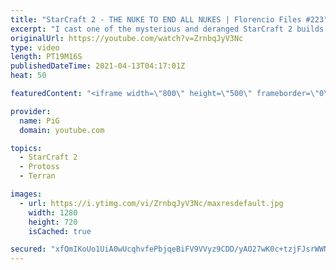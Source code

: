 ```yaml
---
title: "StarCraft 2 - THE NUKE TO END ALL NUKES | Florencio Files #223"
excerpt: "I cast one of the mysterious and deranged StarCraft 2 builds of the one and only, Florencio, the dude that invented the Protoss proxy nexus recall rush. He also likes nukes 🐷 Support PiG: https://www.pigstarcraft.com/support/  🧜Florencio Files Playlist: https://www.youtube.com/playlist?list=PLFUDU8AOevUfznFLMRCxI0ez9HZTyL6Tk"
originalUrl: https://youtube.com/watch?v=ZrnbqJyV3Nc
type: video
length: PT19M16S
publishedDateTime: 2021-04-13T04:17:01Z
heat: 50

featuredContent: "<iframe width=\"800\" height=\"500\" frameborder=\"0\" src=\"https://www.youtube.com/embed/ZrnbqJyV3Nc\" allow=\"accelerometer; autoplay; encrypted-media; gyroscope; picture-in-picture\" allowfullscreen></iframe>"

provider:
  name: PiG
  domain: youtube.com

topics:
  - StarCraft 2
  - Protoss
  - Terran

images:
  - url: https://i.ytimg.com/vi/ZrnbqJyV3Nc/maxresdefault.jpg
    width: 1280
    height: 720
    isCached: true

secured: "xfQmIKoUo1UiA0wUcqhvfePbjqeBiFV9VVyz9CDD/yAO27wK0c+tzjFJsrWWNu3ef3jkKLMb3tzcTCSoX+a9xmltXl3hD/cx7MiHroDRNMQB2TiTW0lJK3pb3KZ0abVvW6lKFspz4In7KrJAn2yfDiXsYq8+tBH5W+a5XOig2o6uto1jRNm4LCR7hx41s+3nfOUwGsIeSntJua37xvEQSc7cIj8EV7KKtb3cOP9ojIRuj6DzeuzaUMjuf9GIOpVbTSjqPzh5ZBsIIhnI/VViwv7Y9pGmGazNLB1qF9790ntMCqMesdRaEbRMynC9f5LCRAy0gJAE+HHqgiGoxAXQJfI8aD3RZEbbOGNrZ7hnPbPxsNrLMx626wQWAozcnOT8w68mgNZpWBxm+XygjZZkrPEd/S4weP1tOJCcJrDhQVM=;eMPZmMkXKJjm/yVwIG71xg=="
---
```


